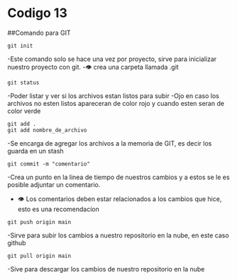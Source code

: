 # Codigo 13

##Comando para GIT

```
git init
```

-Este comando solo se hace una vez por proyecto, sirve para inicializar nuestro proyecto con git.
-:eye: crea una carpeta llamada .git

```
git status
```

-Poder listar y ver si los archivos estan listos para subir
-Ojo en caso los archivos no esten listos apareceran de color rojo y cuando esten seran de color verde

```
git add .
git add nombre_de_archivo
```

-Se encarga de agregar los archivos a la memoria de GIT, es decir los guarda en un stash

```
git commit -m "comentario"
```

-Crea un punto en la linea de tiempo de nuestros cambios y a estos se le es posible adjuntar un comentario.

- :eye: Los comentarios deben estar relacionados a los cambios que hice, esto es una recomendacíon

```
git push origin main
```

-Sirve para subir los cambios a nuestro repositorio en la nube, en este caso github

```
git pull origin main
```

-Sive para descargar los cambios de nuestro repositorio en la nube
